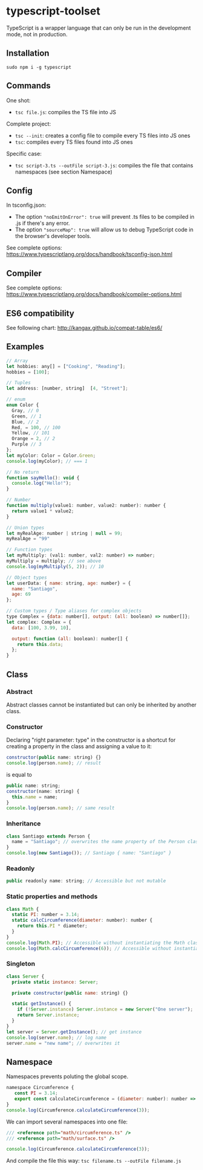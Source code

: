 # typescript-toolset

TypeScript is a wrapper language that can only be run in the development mode, not in production.

## Installation

`sudo npm i -g typescript`

## Commands

One shot:
- `tsc file.js`: compiles the TS file into JS

Complete project:
- `tsc --init`: creates a config file to compile every TS files into JS ones
- `tsc`: compiles every TS files found into JS ones

Specific case:
- `tsc script-3.ts --outFile script-3.js`: compiles the file that contains namespaces (see section Namespace)

## Config

In tsconfig.json:
- The option `"noEmitOnError": true` will prevent .ts files to be compiled in .js if there's any error.
- The option `"sourceMap": true` will allow us to debug TypeScript code in the browser's developer tools.

See complete options: https://www.typescriptlang.org/docs/handbook/tsconfig-json.html

## Compiler

See complete options: https://www.typescriptlang.org/docs/handbook/compiler-options.html

## ES6 compatibility

See following chart: http://kangax.github.io/compat-table/es6/

## Examples

```js
// Array
let hobbies: any[] = ["Cooking", "Reading"];
hobbies = [100];
```

```js
// Tuples
let address: [number, string]  [4, "Street"];
```

```js
// enum
enum Color {
  Gray, // 0
  Green, // 1
  Blue, // 2
  Red, = 100, // 100
  Yellow, // 101
  Orange = 2, // 2
  Purple // 3
};
let myColor: Color = Color.Green;
console.log(myColor); // === 1
```

```js
// No return
function sayHello(): void {
  console.log("Hello!");
}
```

```js
// Number
function multiply(value1: number, value2: number): number {
  return value1 * value2;
}
```

```js
// Union types
let myRealAge: number | string | null = 99;
myRealAge = "99"
```

```js
// Function types
let myMultiply: (val1: number, val2: number) => number;
myMultiply = multiply; // see above
console.log(myMultiply(5, 2)); // 10
```

```js
// Object types
let userData: { name: string, age: number} = {
  name: "Santiago",
  age: 69
};
```

```js
// Custom types / Type aliases for complex objects
type Complex = {data: number[], output: (all: boolean) => number[]};
let complex: Complex = {
  data: [100, 3.99, 10],

  output: function (all: boolean): number[] {
    return this.data;
  };
}
```

## Class

### Abstract

Abstract classes cannot be instantiated but can only be inherited by another class.

### Constructor

Declaring "right parameter: type" in the constructor is a shortcut for creating a property in the class and assigning a value to it:

```js
constructor(public name: string) {}
console.log(person.name); // result
```

is equal to

```js
public name: string;
constructor(name: string) {
  this.name = name;
}
console.log(person.name); // same result
```

### Inheritance

```js
class Santiago extends Person {
  name = "Santiago"; // overwrites the name property of the Person class
}
console.log(new Santiago()); // Santiago { name: "Santiago" }
```

### Readonly

```js
public readonly name: string; // Accessible but not mutable
```

### Static properties and methods

```js
class Math {
  static PI: number = 3.14;
  static calcCircumference(diameter: number): number {
    return this.PI * diameter;
  }
}
console.log(Math.PI); // Accessible without instantiating the Math class
console.log(Math.calcCircumference(6)); // Accessible without instantiating the Math class
```

### Singleton

```js
class Server {
  private static instance: Server;

  private constructor(public name: string) {}

  static getInstance() {
    if (!Server.instance) Server.instance = new Server("One server");
    return Server.instance;
  }
}
let server = Server.getInstance(); // get instance
console.log(server.name); // log name
server.name = "new name"; // overwrites it
```

## Namespace

Namespaces prevents poluting the global scope.

```js
namespace Circumference {
   const PI = 3.14;
   export const calculateCircumference = (diameter: number): number => diameter * PI; 
}
console.log(Circumference.calculateCircumference(3));
```

We can import several namespaces into one file:

```js
/// <reference path="math/circumference.ts" />
/// <reference path="math/surface.ts" />

console.log(Circumference.calculateCircumference(3));
```

And compile the file this way: `tsc filename.ts --outFile filename.js`

